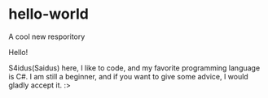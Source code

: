 # hello-world
A cool new resporitory

Hello!

S4idus(Saidus) here, I like to code, and my favorite programming language is C#. I am still a beginner, and if you want to give some advice, I would gladly accept it. :>
